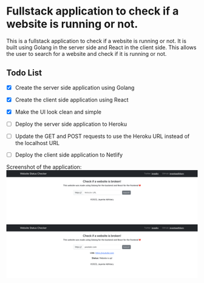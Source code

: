 # Fullstack application to check if a website is running or not.

This is a fullstack application to check if a website is running or not. It is built using Golang in the server side and React in the client side. This allows the user to search for a website and check if it is running or not.

## Todo List

- [x] Create the server side application using Golang
- [x] Create the client side application using React
- [x] Make the UI look clean and simple
- [ ] Deploy the server side application to Heroku
- [ ] Update the GET and POST requests to use the Heroku URL instead of the localhost URL
- [ ] Deploy the client side application to Netlify


Screenshot of the application:
![BeforeCheck](screenshots/beforecheck.png)
![AfterCheck](screenshots/statuscheck.png)
